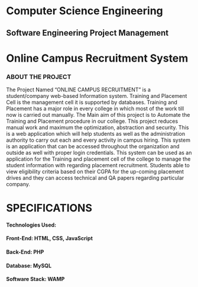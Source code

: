 # Computer Science Engineering

## Software Engineering Project Management

# Online Campus Recruitment System

### ABOUT THE PROJECT

The Project Named “ONLINE CAMPUS RECRUITMENT” is a student/company web-based Information system. 
Training and Placement Cell is the management cell it is 
supported by databases. Training and Placement has a major role in every college in which 
most of the work till now is carried out manually. The Main aim of this project is to 
Automate the Training and Placement procedure in our college. This project reduces manual 
work and maximum the optimization, abstraction and security. This is a web application 
which will help students as well as the administration authority to carry out each and every 
activity in campus hiring.
 This system is an application that can be accessed throughout the organization and 
outside as well with proper login credentials. This system can be used as an application for 
the Training and placement cell of the college to manage the student information with 
regarding placement recruitment.
 Students able to view eligibility criteria based on their CGPA for the up-coming 
placement drives and they can access technical and QA papers regarding particular 
company.




# SPECIFICATIONS

#### Technologies Used:

#### Front-End: HTML, CSS, JavaScript

#### Back-End: PHP

#### Database: MySQL

#### Software Stack: WAMP




